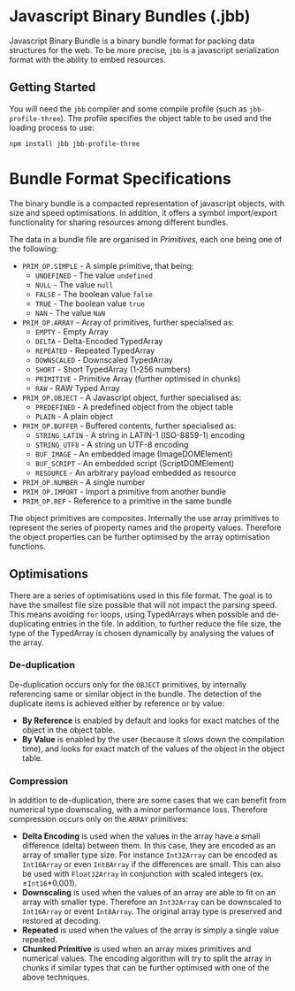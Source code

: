 # Javascript Binary Bundles (.jbb)

Javascript Binary Bundle is a binary bundle format for packing data structures for the web. To be more precise, `jbb` is a javascript serialization format with the ability to embed resources.

## Getting Started

You will need the `jbb` compiler and some compile profile (such as `jbb-profile-three`). The profile specifies the object table to be used and the loading process to use:

```
npm install jbb jbb-profile-three
```

# Bundle Format Specifications

The binary bundle is a compacted representation of javascript objects, with size and speed optimisations. In addition, it offers a symbol import/export functionality for sharing resources among different bundles.

The data in a bundle file are organised in _Primitives_, each one being one of the following:

* `PRIM_OP.SIMPLE` - A simple primitive, that being:
    - `UNDEFINED` - The value `undefined`
    - `NULL` - The value `null`
    - `FALSE` - The boolean value `false`
    - `TRUE` - The boolean value `true`
    - `NAN` - The value `NaN`
* `PRIM_OP.ARRAY` - Array of primitives, further specialised as:
    - `EMPTY` - Empty Array
    - `DELTA` - Delta-Encoded TypedArray
    - `REPEATED` - Repeated TypedArray
    - `DOWNSCALED` - Downscaled TypedArray
    - `SHORT`  - Short TypedArray (1-256 numbers)
    - `PRIMITIVE` - Primitive Array (further optimised in chunks)
    - `RAW` - RAW Typed Array
* `PRIM_OP.OBJECT` - A Javascript object, further specialised as:
    - `PREDEFINED` - A predefined object from the object table
    - `PLAIN` - A plain object
* `PRIM_OP.BUFFER` - Buffered contents, further specialised as:
    - `STRING_LATIN` - A string in LATIN-1 (ISO-8859-1) encoding
    - `STRING_UTF8` - A string un UTF-8 encoding
    - `BUF_IMAGE` - An embedded image (ImageDOMElement)
    - `BUF_SCRIPT` - An embedded script (ScriptDOMElement)
    - `RESOURCE` - An arbitrary payload embedded as resource
* `PRIM_OP.NUMBER` - A single number
* `PRIM_OP.IMPORT` - Import a primitive from another bundle
* `PRIM_OP.REF` - Reference to a primitive in the same bundle

The object primitives are composites. Internally the use array primitives to represent the series of property names and the property values. Therefore the object properties can be further optimised by the array optimisation functions.

## Optimisations

There are a series of optimisations used in this file format. The goal is to have the smallest file size possible that will not impact the parsing speed. This means avoiding `for` loops, using TypedArrays when possible and de-duplicating entries in the file. In addition, to further reduce the file size, the type of the TypedArray is chosen dynamically by analysing the values of the array.

### De-duplication

De-duplication occurs only for the `OBJECT` primitives, by internally referencing same or similar object in the bundle. The detection of the duplicate items is achieved either by reference or by value:

* __By Reference__ is enabled by default and looks for exact matches of the object in the object table.
* __By Value__ is enabled by the user (because it slows down the compilation time), and looks for exact match of the values of the object in the object table.

### Compression

In addition to de-duplication, there are some cases that we can benefit from numerical type downscaling, with a minor performance loss. Therefore compression occurs only on the `ARRAY` primitives:

* __Delta Encoding__ is used when the values in the array have a small difference (delta) between them. In this case, they are encoded as an array of smaller type size. For instance `Int32Array` can be encoded as `Int16Array` or even `Int8Array` if the differences are small. This can also be used with `Float32Array` in conjunction with scaled integers (ex. ±`Int16`*0.001).
* __Downscaling__ is used when the values of an array are able to fit on an array with smaller type. Therefore an `Int32Array` can be downscaled to `Int16Array` or event `Int8Array`. The original array type is preserved and restored at decoding.
* __Repeated__ is used when the values of the array is simply a single value repeated.
* __Chunked Primitive__ is used when an array mixes primitives and numerical values. The encoding algorithm will try to split the array in chunks if similar types that can be further optimised with one of the above techniques.



